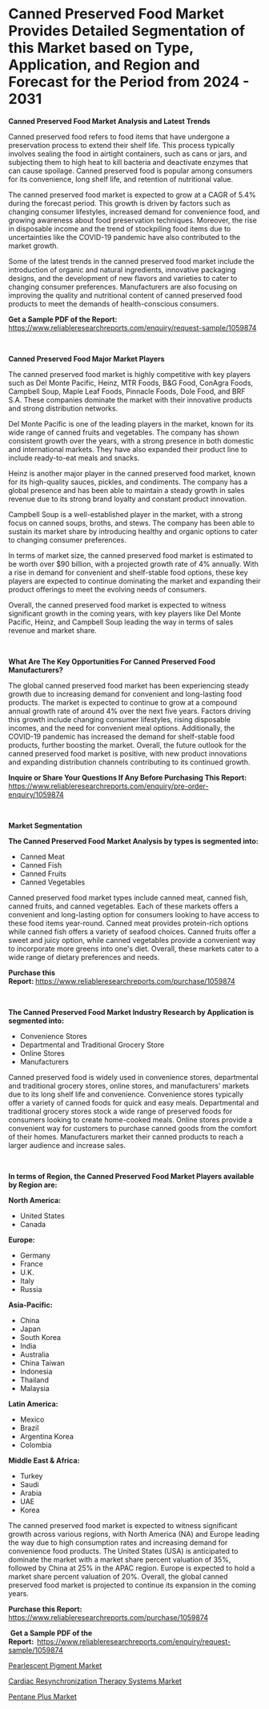 <p><h1>Canned Preserved Food Market Provides Detailed Segmentation of this Market based on Type, Application, and Region and Forecast for the Period from 2024 - 2031</h1></p><p><strong>Canned Preserved Food Market Analysis and Latest Trends</strong></p>
<p><p>Canned preserved food refers to food items that have undergone a preservation process to extend their shelf life. This process typically involves sealing the food in airtight containers, such as cans or jars, and subjecting them to high heat to kill bacteria and deactivate enzymes that can cause spoilage. Canned preserved food is popular among consumers for its convenience, long shelf life, and retention of nutritional value.</p><p>The canned preserved food market is expected to grow at a CAGR of 5.4% during the forecast period. This growth is driven by factors such as changing consumer lifestyles, increased demand for convenience food, and growing awareness about food preservation techniques. Moreover, the rise in disposable income and the trend of stockpiling food items due to uncertainties like the COVID-19 pandemic have also contributed to the market growth.</p><p>Some of the latest trends in the canned preserved food market include the introduction of organic and natural ingredients, innovative packaging designs, and the development of new flavors and varieties to cater to changing consumer preferences. Manufacturers are also focusing on improving the quality and nutritional content of canned preserved food products to meet the demands of health-conscious consumers.</p></p>
<p><strong>Get a Sample PDF of the Report:&nbsp;</strong> <a href="https://www.reliableresearchreports.com/enquiry/request-sample/1059874">https://www.reliableresearchreports.com/enquiry/request-sample/1059874</a></p>
<p>&nbsp;</p>
<p><strong>Canned Preserved Food Major Market Players</strong></p>
<p><p>The canned preserved food market is highly competitive with key players such as Del Monte Pacific, Heinz, MTR Foods, B&G Food, ConAgra Foods, Campbell Soup, Maple Leaf Foods, Pinnacle Foods, Dole Food, and BRF S.A. These companies dominate the market with their innovative products and strong distribution networks.</p><p>Del Monte Pacific is one of the leading players in the market, known for its wide range of canned fruits and vegetables. The company has shown consistent growth over the years, with a strong presence in both domestic and international markets. They have also expanded their product line to include ready-to-eat meals and snacks.</p><p>Heinz is another major player in the canned preserved food market, known for its high-quality sauces, pickles, and condiments. The company has a global presence and has been able to maintain a steady growth in sales revenue due to its strong brand loyalty and constant product innovation.</p><p>Campbell Soup is a well-established player in the market, with a strong focus on canned soups, broths, and stews. The company has been able to sustain its market share by introducing healthy and organic options to cater to changing consumer preferences.</p><p>In terms of market size, the canned preserved food market is estimated to be worth over $90 billion, with a projected growth rate of 4% annually. With a rise in demand for convenient and shelf-stable food options, these key players are expected to continue dominating the market and expanding their product offerings to meet the evolving needs of consumers.</p><p>Overall, the canned preserved food market is expected to witness significant growth in the coming years, with key players like Del Monte Pacific, Heinz, and Campbell Soup leading the way in terms of sales revenue and market share.</p></p>
<p>&nbsp;</p>
<p><strong>What Are The Key Opportunities For Canned Preserved Food Manufacturers?</strong></p>
<p><p>The global canned preserved food market has been experiencing steady growth due to increasing demand for convenient and long-lasting food products. The market is expected to continue to grow at a compound annual growth rate of around 4% over the next five years. Factors driving this growth include changing consumer lifestyles, rising disposable incomes, and the need for convenient meal options. Additionally, the COVID-19 pandemic has increased the demand for shelf-stable food products, further boosting the market. Overall, the future outlook for the canned preserved food market is positive, with new product innovations and expanding distribution channels contributing to its continued growth.</p></p>
<p><strong>Inquire or Share Your Questions If Any Before Purchasing This Report:</strong> <a href="https://www.reliableresearchreports.com/enquiry/pre-order-enquiry/1059874">https://www.reliableresearchreports.com/enquiry/pre-order-enquiry/1059874</a></p>
<p>&nbsp;</p>
<p><strong>Market Segmentation</strong></p>
<p><strong>The Canned Preserved Food Market Analysis by types is segmented into:</strong></p>
<p><ul><li>Canned Meat</li><li>Canned Fish</li><li>Canned Fruits</li><li>Canned Vegetables</li></ul></p>
<p><p>Canned preserved food market types include canned meat, canned fish, canned fruits, and canned vegetables. Each of these markets offers a convenient and long-lasting option for consumers looking to have access to these food items year-round. Canned meat provides protein-rich options while canned fish offers a variety of seafood choices. Canned fruits offer a sweet and juicy option, while canned vegetables provide a convenient way to incorporate more greens into one's diet. Overall, these markets cater to a wide range of dietary preferences and needs.</p></p>
<p><strong>Purchase this Report:&nbsp;</strong><a href="https://www.reliableresearchreports.com/purchase/1059874">https://www.reliableresearchreports.com/purchase/1059874</a></p>
<p>&nbsp;</p>
<p><strong>The Canned Preserved Food Market Industry Research by Application is segmented into:</strong></p>
<p><ul><li>Convenience Stores</li><li>Departmental and Traditional Grocery Store</li><li>Online Stores</li><li>Manufacturers</li></ul></p>
<p><p>Canned preserved food is widely used in convenience stores, departmental and traditional grocery stores, online stores, and manufacturers' markets due to its long shelf life and convenience. Convenience stores typically offer a variety of canned foods for quick and easy meals. Departmental and traditional grocery stores stock a wide range of preserved foods for consumers looking to create home-cooked meals. Online stores provide a convenient way for customers to purchase canned goods from the comfort of their homes. Manufacturers market their canned products to reach a larger audience and increase sales.</p></p>
<p>&nbsp;</p>
<p><strong>In terms of Region, the Canned Preserved Food Market Players available by Region are:</strong></p>
<p>
    <p> <strong> North America: </strong>
        <ul>
            <li>United States</li>
            <li>Canada</li>
        </ul>
        </p> 
    <p> <strong> Europe: </strong>
        <ul>
            <li>Germany</li>
            <li>France</li>
            <li>U.K.</li>
            <li>Italy</li>
            <li>Russia</li>
        </ul>
        </p> 
    <p> <strong> Asia-Pacific: </strong>
        <ul>
            <li>China</li>
            <li>Japan</li>
            <li>South Korea</li>
            <li>India</li>
            <li>Australia</li>
            <li>China Taiwan</li>
            <li>Indonesia</li>
            <li>Thailand</li>
            <li>Malaysia</li>
        </ul>
        </p> 
    <p> <strong> Latin America: </strong>
        <ul>
            <li>Mexico</li>
            <li>Brazil</li>
            <li>Argentina Korea</li>
            <li>Colombia</li>
        </ul>
        </p> 
    <p> <strong> Middle East & Africa: </strong>
        <ul>
            <li>Turkey</li>
            <li>Saudi</li>
            <li>Arabia</li>
            <li>UAE</li>
            <li>Korea</li>
        </ul>
    </p>
    </p>
<p><p>The canned preserved food market is expected to witness significant growth across various regions, with North America (NA) and Europe leading the way due to high consumption rates and increasing demand for convenience food products. The United States (USA) is anticipated to dominate the market with a market share percent valuation of 35%, followed by China at 25% in the APAC region. Europe is expected to hold a market share percent valuation of 20%. Overall, the global canned preserved food market is projected to continue its expansion in the coming years.</p></p>
<p><strong>Purchase this Report: </strong><a href="https://www.reliableresearchreports.com/purchase/1059874">https://www.reliableresearchreports.com/purchase/1059874</a></p>
<p>&nbsp;<strong>Get a Sample PDF of the Report:&nbsp;&nbsp;</strong><a href="https://www.reliableresearchreports.com/enquiry/request-sample/1059874">https://www.reliableresearchreports.com/enquiry/request-sample/1059874</a></p>
<p><strong></strong></p>
<p><p><a href="https://github.com/nicholepatriciadoylenwnrjr0/Market-Research-Report-List-1/blob/main/pearlescent-pigment-market.md">Pearlescent Pigment Market</a></p><p><a href="https://github.com/wwwkeltoum/Market-Research-Report-List-1/blob/main/cardiac-resynchronization-therapy-systems-market.md">Cardiac Resynchronization Therapy Systems Market</a></p><p><a href="https://github.com/gamblestampleyjenny50m5sl6/Market-Research-Report-List-1/blob/main/pentane-plus-market.md">Pentane Plus Market</a></p></p>